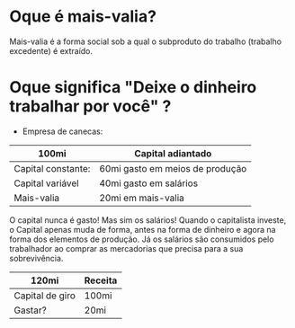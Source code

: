 # Oque é mais-valia?

Mais-valia é a forma social sob a qual o subproduto do trabalho (trabalho excedente) é extraído.

# Oque significa "Deixe o dinheiro trabalhar por você" ?

* Empresa de canecas:

100mi | Capital adiantado |
--- | --- |
Capital constante: | 60mi gasto em meios de produção |
Capital variável | 40mi gasto em salários |
Mais-valia | 20mi em mais-valia |

O capital nunca é gasto! Mas sim os salários! Quando o capitalista investe, o Capital apenas muda de forma, antes na forma de dinheiro e agora na forma dos elementos de produção. Já os salários são consumidos pelo trabalhador ao comprar as mercadorias que precisa para a sua sobrevivência.

120mi | Receita |
--- | --- |
Capital de giro | 100mi |
Gastar? | 20mi |
